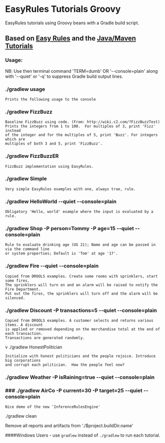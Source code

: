 # EasyRules Tutorials Groovy

EasyRules tutorials using Groovy beans with a Gradle build script.


## Based on [Easy Rules](https://github.com/j-easy/easy-rules/wiki) and the [Java/Maven Tutorials](https://github.com/j-easy/easy-rules/tree/master/easy-rules-tutorials)

### Usage:

NB: Use then terminal command 'TERM=dumb' OR '--console=plain' along  
    with  '--quiet' or '-q' to suppress Gradle build output lines.

### ./gradlew usage
 
    Prints the following usage to the console

### ./gradlew FizzBuzz
 
    Baseline FizzBuzz using code. (From: http://wiki.c2.com/?FizzBuzzTest)
    Prints the integers from 1 to 100.  For multiples of 3, print 'Fizz' instead 
    of the integer and for the multiples of 5, print 'Buzz'. For integers which are 
    multiples of both 3 and 5, print 'FizzBuzz'.
    
###  ./gradlew FizzBuzzER
 
    FizzBuzz implementation using EasyRules.
    
###  ./gradlew Simple
 
    Very simple EasyRules examples with one, always true, rule.
    
###  ./gradlew HelloWorld --quiet --console=plain
 
    Obligatory 'Hello, world' example where the input is evaluated by a rule.
    
###  ./gradlew Shop -P person=Tommy -P age=15 --quiet --console=plain
 
    Rule to evaluate drinking age (US 21); Name and age can be passed in via the command line
    or system properties; Default is 'Tom' at age '17'.

###  ./gradlew Fire --quiet --console=plain
 
    Copied from DROOLS examples. Create some rooms with sprinklers, start some fires.
    The sprinklers will turn on and an alarm will be raised to notify the Fire Department.
    Put out the fires, the sprinklers will turn off and the alarm will be silenced.
 
###  ./gradlew Discount -P transactions=5 --quiet --console=plain
 
    Copied from DROOLS examples. A customer selects and returns various items. A discount
    is applied or removed depending on the merchandise total at the end of each transaction. 
    Transactions are generated randomly.

v ./gradlew HonestPolitician
 
    Initialize with honest politicians and the people rejoice. Introduce big corporations
    and corrupt each politician.  How the people feel now?

### ./gradlew Weather -P isRaining=true --quiet --console=plain

### ###  ./gradlew AirCo -P current=30  -P target=25 --quiet --console=plain
 
    Nice demo of the new 'InferenceRulesEngine'

 ./gradlew clean
 
  Remove all reports and artifacts from './$project.buildDir.name'

####Windows Users - use ```gradlew``` instead of ```./gradlew``` to run each tutorial.
